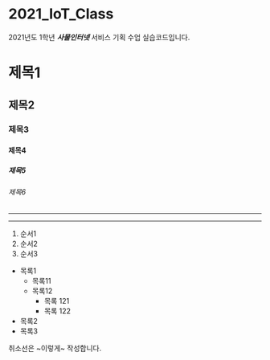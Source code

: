 # 2021_IoT_Class
2021년도 1학년 ***사물인터넷*** 서비스 기획 수업 실습코드입니다.

# 제목1
## 제목2
### 제목3
#### 제목4
##### 제목5
###### 제목6

---
***

1. 순서1
2. 순서2
3. 순서3

* 목록1
  * 목록11
  * 목록12
    * 목록 121
    * 목록 122
* 목록2
* 목록3

취소선은 ~이렇게~ 작성합니다.
